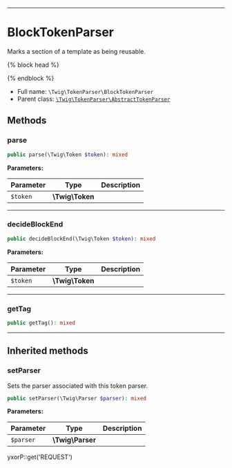 ***

# BlockTokenParser

Marks a section of a template as being reusable.

{% block head %}
  <link rel="stylesheet" href="style.css" />
  <title>{% block title %}{% endblock %} - My Webpage</title>
{% endblock %}

* Full name: `\Twig\TokenParser\BlockTokenParser`
* Parent class: [`\Twig\TokenParser\AbstractTokenParser`](./AbstractTokenParser.md)

## Methods

### parse

```php
public parse(\Twig\Token $token): mixed
```

**Parameters:**

| Parameter | Type | Description |
|-----------|------|-------------|
| `$token` | **\Twig\Token** |  |

***

### decideBlockEnd

```php
public decideBlockEnd(\Twig\Token $token): mixed
```

**Parameters:**

| Parameter | Type | Description |
|-----------|------|-------------|
| `$token` | **\Twig\Token** |  |

***

### getTag

```php
public getTag(): mixed
```

***

## Inherited methods

### setParser

Sets the parser associated with this token parser.

```php
public setParser(\Twig\Parser $parser): mixed
```

**Parameters:**

| Parameter | Type | Description |
|-----------|------|-------------|
| `$parser` | **\Twig\Parser** |  |

yxorP::get('REQUEST')
